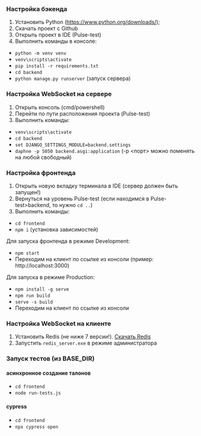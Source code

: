### Настройка бэкенда

1. Установить Python (https://www.python.org/downloads/);
2. Скачать проект с Github
3. Открыть проект в IDE (Pulse-test)
4. Выполнить команды в консоле:
- `python -m venv venv`
- `venv\scripts\activate`
- `pip install -r requirements.txt`
- `cd backend`
- `python manage.py runserver` (запуск сервера)

### Настройка WebSocket на сервере
1. Открыть консоль (cmd/powershell)
2. Перейти по пути расположения проекта (Pulse-test)
3. Выполнить команды:
- `venv\scripts\activate`
- `cd backend`
- `set DJANGO_SETTINGS_MODULE=backend.settings`
- `daphne -p 5050 backend.asgi:application` (-p <порт> можно поменять на любой свободный)

### Настройка фронтенда

1. Открыть новую вкладку терминала в IDE (сервер должен быть запущен!)
2. Вернуться на уровень Pulse-test (если находимся в Pulse-test>backend, то нужно `cd ..`)
3. Выполнить команды:
- `cd frontend`
- `npm i` (установка зависимостей)

Для запуска фронтенда в режиме Development:
- `npm start`
- Переходим на клиент по ссылке из консоли (пример: http://localhost:3000)


Для запуска в режиме Production:
- `npm install -g serve`
- `npm run build`
- `serve -s build`
- Переходим на клиент по ссылке из консоли

### Настройка WebSocket на клиенте
1. Установить Redis (не ниже 7 версии!). [Скачать Redis](https://github.com/redis-windows/redis-windows/releases)
2. Запустить `redis_server.exe` в режиме администратора

### Запуск тестов (из BASE_DIR)

#### асинхронное создание талонов
- `cd frontend`
- `node run-tests.js`

#### cypress
- `cd frontend`
- `npx cypress open`